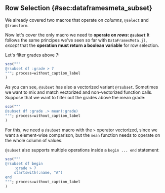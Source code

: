 ## Row Selection {#sec:dataframesmeta_subset}

We already covered two macros that operate on _columns_, `@select` and `@transform`.

Now let's cover the only macro we need to **operate on _rows_: `@subset`**
It follows the same principes we've seen so far with `DataFramesMeta.jl`,
_except_ that the **operation must return a boolean variable** for row selection.

Let's filter grades above 7:

```jl
sco("""
@rsubset df :grade > 7
"""; process=without_caption_label
)
```

As you can see, `@subset` has also a vectorized variant `@rsubset`.
Sometimes we want to mix and match vectorized and non-vectorized function calls.
Suppose that we want to filter out the grades above the mean grade:

```jl
sco("""
@subset df :grade .> mean(:grade)
"""; process=without_caption_label
)
```

For this, we need a `@subset` macro with the `>` operator vectorized,
since we want a element-wise comparison,
but the `mean` function needs to operate on the whole column of values.

`@subset` also supports multiple operations inside a `begin ... end` statement:

```jl
sco("""
@rsubset df begin
    :grade > 7
    startswith(:name, "A")
end
"""; process=without_caption_label
)
```
